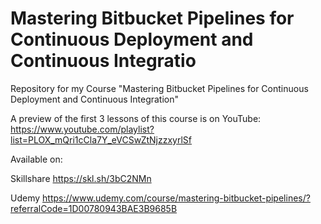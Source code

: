 # Mastering Bitbucket Pipelines for Continuous Deployment and Continuous Integratio

Repository for my Course "Mastering Bitbucket Pipelines for Continuous Deployment and Continuous Integration"

A preview of the first 3 lessons of this course is on YouTube: https://www.youtube.com/playlist?list=PLOX_mQri1cCla7Y_eVCSwZtNjzzxyrlSf

Available on:

Skillshare https://skl.sh/3bC2NMn

Udemy https://www.udemy.com/course/mastering-bitbucket-pipelines/?referralCode=1D00780943BAE3B9685B
